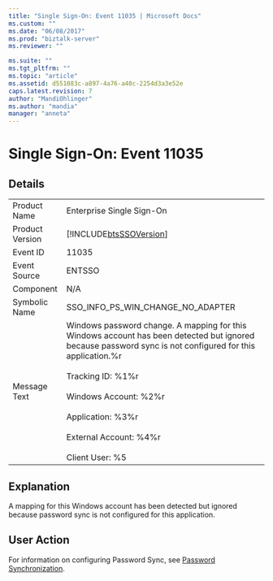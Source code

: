 ```yaml
---
title: "Single Sign-On: Event 11035 | Microsoft Docs"
ms.custom: ""
ms.date: "06/08/2017"
ms.prod: "biztalk-server"
ms.reviewer: ""

ms.suite: ""
ms.tgt_pltfrm: ""
ms.topic: "article"
ms.assetid: d551083c-a897-4a76-a40c-2254d3a3e52e
caps.latest.revision: 7
author: "MandiOhlinger"
ms.author: "mandia"
manager: "anneta"
---
```

# Single Sign-On: Event 11035
## Details  
  
|                 |                                                                                                                                                                                                                                                                                                                        |
|-----------------|------------------------------------------------------------------------------------------------------------------------------------------------------------------------------------------------------------------------------------------------------------------------------------------------------------------------|
|  Product Name   |                                                                                                                                               Enterprise Single Sign-On                                                                                                                                                |
| Product Version |                                                                                                                               [!INCLUDE[btsSSOVersion](../includes/btsssoversion-md.md)]                                                                                                                               |
|    Event ID     |                                                                                                                                                         11035                                                                                                                                                          |
|  Event Source   |                                                                                                                                                         ENTSSO                                                                                                                                                         |
|    Component    |                                                                                                                                                          N/A                                                                                                                                                           |
|  Symbolic Name  |                                                                                                                                           SSO_INFO_PS_WIN_CHANGE_NO_ADAPTER                                                                                                                                            |
|  Message Text   | Windows password change. A mapping for this Windows account has been detected but ignored because password sync is not configured for this application.%r<br /><br /> Tracking ID: %1%r<br /><br /> Windows Account: %2%r<br /><br /> Application: %3%r<br /><br /> External Account: %4%r<br /><br /> Client User: %5 |
  
## Explanation  
 A mapping for this Windows account has been detected but ignored because password sync is not configured for this application.  
  
## User Action  
 For information on configuring Password Sync, see [Password Synchronization](../core/password-synchronization2.md).